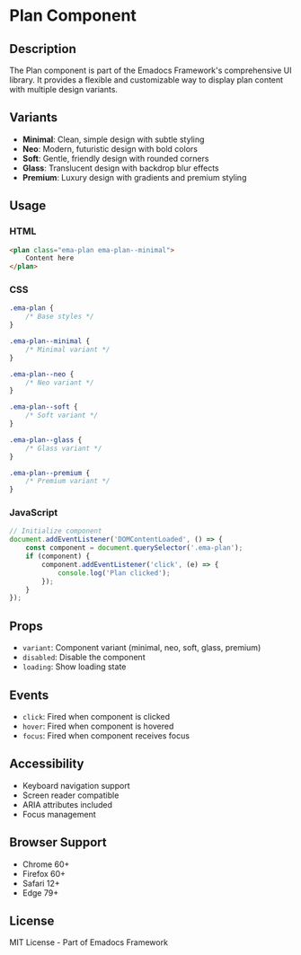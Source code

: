 # Plan Component

## Description
The Plan component is part of the Emadocs Framework's comprehensive UI library. It provides a flexible and customizable way to display plan content with multiple design variants.

## Variants
- **Minimal**: Clean, simple design with subtle styling
- **Neo**: Modern, futuristic design with bold colors
- **Soft**: Gentle, friendly design with rounded corners
- **Glass**: Translucent design with backdrop blur effects
- **Premium**: Luxury design with gradients and premium styling

## Usage

### HTML
```html
<plan class="ema-plan ema-plan--minimal">
    Content here
</plan>
```

### CSS
```css
.ema-plan {
    /* Base styles */
}

.ema-plan--minimal {
    /* Minimal variant */
}

.ema-plan--neo {
    /* Neo variant */
}

.ema-plan--soft {
    /* Soft variant */
}

.ema-plan--glass {
    /* Glass variant */
}

.ema-plan--premium {
    /* Premium variant */
}
```

### JavaScript
```javascript
// Initialize component
document.addEventListener('DOMContentLoaded', () => {
    const component = document.querySelector('.ema-plan');
    if (component) {
        component.addEventListener('click', (e) => {
            console.log('Plan clicked');
        });
    }
});
```

## Props
- `variant`: Component variant (minimal, neo, soft, glass, premium)
- `disabled`: Disable the component
- `loading`: Show loading state

## Events
- `click`: Fired when component is clicked
- `hover`: Fired when component is hovered
- `focus`: Fired when component receives focus

## Accessibility
- Keyboard navigation support
- Screen reader compatible
- ARIA attributes included
- Focus management

## Browser Support
- Chrome 60+
- Firefox 60+
- Safari 12+
- Edge 79+

## License
MIT License - Part of Emadocs Framework
